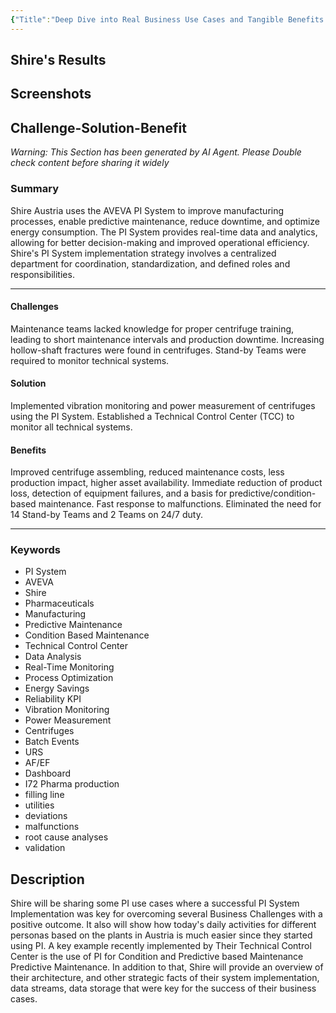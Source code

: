 ```yaml
---
{"Title":"Deep Dive into Real Business Use Cases and Tangible Benefits with the PI System in Shire","Year":2018,"Industry":"Pharmaceuticals & Life Sciences","URL":"https://resources.osisoft.com/presentations/deep-dive-into-real-business-use-cases-and-tangible-benefits-with-the-pi-system-in-shire/","PDF":"https://cdn.osisoft.com/osi/presentations/2018-uc-emea-barcelona/UC18EU-D2LS04-Shire-Bugl-Deep-Dive-Real-Business-Use-Cases-Tangible-Benefits-PISystem-in-Shire.pdf","Company":"Shire","Keywords":[null],"dg-publish":true,"permalink":"/aveva/customer-stories/2018/2018-shire-deep-dive-into-real-business-use-cases-and-tangible-benefits-with-the-pi-system-in-shire/","dgPassFrontmatter":true}
---
```


## Shire's Results

## Screenshots

## Challenge-Solution-Benefit
*Warning: This Section has been generated by AI Agent. Please Double check content before sharing it widely*

### Summary
Shire Austria uses the AVEVA PI System to improve manufacturing processes, enable predictive maintenance, reduce downtime, and optimize energy consumption. The PI System provides real-time data and analytics, allowing for better decision-making and improved operational efficiency. Shire's PI System implementation strategy involves a centralized department for coordination, standardization, and defined roles and responsibilities.

---
#### Challenges
Maintenance teams lacked knowledge for proper centrifuge training, leading to short maintenance intervals and production downtime. Increasing hollow-shaft fractures were found in centrifuges. Stand-by Teams were required to monitor technical systems.

#### Solution
Implemented vibration monitoring and power measurement of centrifuges using the PI System. Established a Technical Control Center (TCC) to monitor all technical systems.

#### Benefits
Improved centrifuge assembling, reduced maintenance costs, less production impact, higher asset availability. Immediate reduction of product loss, detection of equipment failures, and a basis for predictive/condition-based maintenance. Fast response to malfunctions. Eliminated the need for 14 Stand-by Teams and 2 Teams on 24/7 duty.

---
### Keywords
- PI System
- AVEVA
- Shire
- Pharmaceuticals
- Manufacturing
- Predictive Maintenance
- Condition Based Maintenance
- Technical Control Center
- Data Analysis
- Real-Time Monitoring
- Process Optimization
- Energy Savings
- Reliability KPI
- Vibration Monitoring
- Power Measurement
- Centrifuges
- Batch Events
- URS
- AF/EF
- Dashboard
- I72 Pharma production
- filling line
- utilities
- deviations
- malfunctions
- root cause analyses
- validation

## Description
Shire will be sharing some PI use cases where a successful PI System Implementation was key for overcoming several Business Challenges with a positive outcome. It also will show how today's daily activities for different personas based on the plants in Austria is much easier since they started using PI. A key example recently implemented by Their Technical Control Center is the use of PI for Condition and Predictive based Maintenance Predictive Maintenance. In addition to that, Shire will provide an overview of their architecture, and other strategic facts of their system implementation, data streams, data storage that were key for the success of their business cases.

